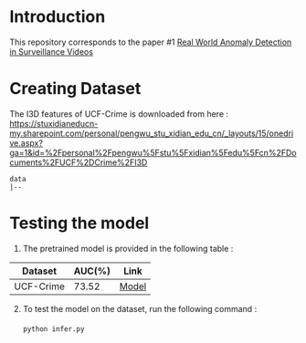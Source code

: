 # Introduction
This repository corresponds to the paper #1 [Real World Anomaly Detection in Surveillance Videos](https://ieeexplore.ieee.org/stamp/stamp.jsp?tp=&arnumber=8578776)

# Creating Dataset
The I3D features of UCF-Crime is downloaded from here : https://stuxidianeducn-my.sharepoint.com/personal/pengwu_stu_xidian_edu_cn/_layouts/15/onedrive.aspx?ga=1&id=%2Fpersonal%2Fpengwu%5Fstu%5Fxidian%5Fedu%5Fcn%2FDocuments%2FUCF%2DCrime%2FI3D
```
data
|--
```

# Testing the model
1. The pretrained model is provided in the following table : 

| Dataset      | AUC(%)       | Link                                                                                           |
| ------------ | ------------ | ---------------------------------------------------------------------------------------------- |
| UCF-Crime    |   73.52      | [Model](https://drive.google.com/file/d/1lq2VvOIYbO_fs9Aimqt3TIKTerhFADw9/view?usp=sharing)    |



2. To test the model on the dataset, run the following command : <br><br>
`python infer.py`
